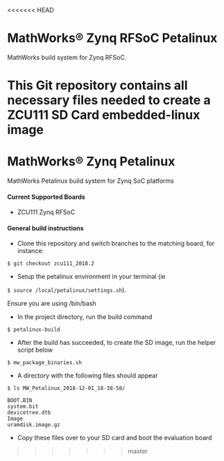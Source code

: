 <<<<<<< HEAD
# MathWorks&reg; Zynq RFSoC Petalinux

MathWorks build system for Zynq RFSoC.

This Git repository contains all necessary files needed to create a ZCU111 SD Card embedded-linux image 
=======
# MathWorks&reg; Zynq Petalinux 

MathWorks Petalinux build system for Zynq SoC platforms

#### Current Supported Boards
- ZCU111 Zynq RFSoC

#### General build instructions
- Clone this repository and switch branches to the matching board, for instance:


`$ git checkout zcu111_2018.2`

- Setup the petalinux environment in your terminal (ie

`$ source /local/petalinux/settings.sh`).

   Ensure you are using /bin/bash
- In the project directory, run the build command

`$ petalinux-build`

- After the build has succeeded, to create the SD image, run the helper script below

`$ mw_package_binaries.sh`

- A directory with the following files should appear

`$ ls MW_Petalinux_2018-12-01_18-38-58/`

    BOOT.BIN
    system.bit
	devicetree.dtb
    Image
    uramdisk.image.gz
	
- Copy these files over to your SD card and boot the evaluation board
>>>>>>> master

